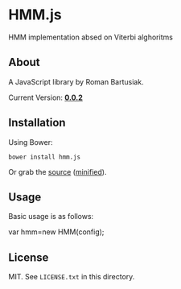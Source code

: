 # HMM.js

HMM implementation absed on Viterbi alghoritms

## About

A JavaScript library by Roman Bartusiak.

Current Version: **[0.0.2](https://github.com/riomus/HMM.js/tree/v0.0.2)**

## Installation

Using Bower:

    bower install hmm.js

Or grab the [source](https://github.com/riomus/HMM.js/dist/HMM.js) ([minified](https://github.com/riomus/HMM.js/dist/HMM.min.js)).

## Usage

Basic usage is as follows:

  var hmm=new HMM(config);

## License

MIT. See `LICENSE.txt` in this directory.
